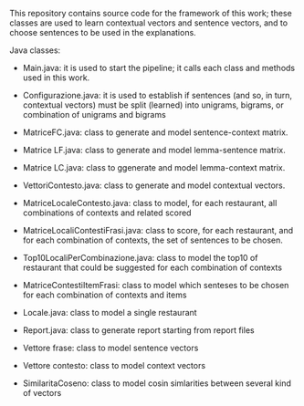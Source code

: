 This repository contains source code for the framework of this work; these classes are used to learn contextual vectors and sentence vectors, and to choose sentences to be used in the explanations.  

Java classes:

- Main.java: it is used to start the pipeline; it calls each class and methods used in this work.

- Configurazione.java: it is used to establish if sentences (and so, in turn, contextual vectors) must be split (learned) into unigrams, bigrams, or combination of unigrams and bigrams

- MatriceFC.java: class to generate and model sentence-context matrix.

- Matrice LF.java: class to generate and model lemma-sentence matrix.

- Matrice LC.java: class to ggenerate and model lemma-context matrix.

- VettoriContesto.java: class to generate and model contextual vectors.

- MatriceLocaleContesto.java: class to model, for each restaurant, all combinations of contexts and related scored 

- MatriceLocaliContestiFrasi.java: class to score, for each restaurant, and for each combination of contexts, the set of sentences to be chosen.

- Top10LocaliPerCombinazione.java: class to model the top10 of restaurant that could be suggested for each combination of contexts

- MatriceContestiItemFrasi: class to model which senteses to be chosen for each combination of contexts and items

- Locale.java: class to model a single restaurant 

- Report.java: class to generate report starting from report files

- Vettore frase: class to model sentence vectors

- Vettore contesto: class to model context vectors

- SimilaritaCoseno: class to model cosin simlarities between several kind of vectors








